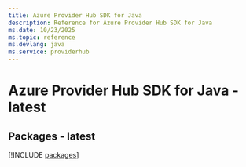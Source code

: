 ```yaml
---
title: Azure Provider Hub SDK for Java
description: Reference for Azure Provider Hub SDK for Java
ms.date: 10/23/2025
ms.topic: reference
ms.devlang: java
ms.service: providerhub
---
```

# Azure Provider Hub SDK for Java - latest
## Packages - latest
[!INCLUDE [packages](provider-hub-index.md)]